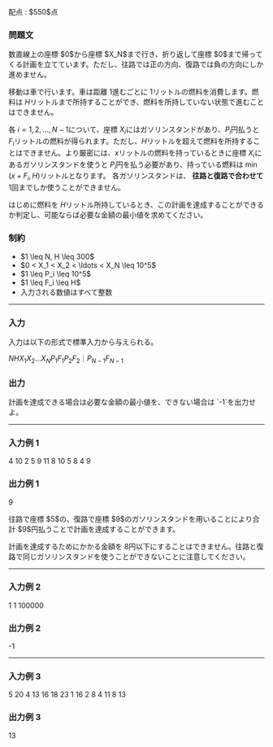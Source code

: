
<div>

<span>

<span>

<p>
配点 : $550$点
</p>

<div>

<section>

### **問題文**

<p>
数直線上の座標 $0$から座標 $X_N$まで行き、折り返して座標 $0$まで帰ってくる計画を立てています。ただし、往路では正の方向、復路では負の方向にしか進めません。

移動は車で行います。車は距離 $1$進むごとに $1$リットルの燃料を消費します。燃料は $H$リットルまで所持することができ、燃料を所持していない状態で進むことはできません。

各 $i = 1, 2, \ldots, N-1$について、座標 $X_i$にはガソリンスタンドがあり、$P_i$円払うと $F_i$リットルの燃料が得られます。ただし、$H$リットルを超えて燃料を所持することはできません。より厳密には、$x$リットルの燃料を持っているときに座標 $X_i$にあるガソリンスタンドを使うと $P_i$円を払う必要があり、持っている燃料は $\min(x + F_i, H)$リットルとなります。 各ガソリンスタンドは、
<strong>
往路と復路で合わせて
</strong>
$1$回までしか使うことができません。

はじめに燃料を $H$リットル所持しているとき、この計画を達成することができるか判定し、可能ならば必要な金額の最小値を求めてください。
</p>

</section>

</div>

<div>

<section>

### **制約**

<ul>

<li>
$1 \leq N, H \leq 300$
</li>

<li>
$0 < X_1 < X_2 < \ldots < X_N \leq 10^5$
</li>

<li>
$1 \leq P_i \leq 10^5$
</li>

<li>
$1 \leq F_i \leq H$
</li>

<li>
入力される数値はすべて整数
</li>

</ul>

</section>

</div>

---

<div>

<div>

<section>

### **入力**

<p>
入力は以下の形式で標準入力から与えられる。
</p>

<div>

$N$$H$$X_1$$X_2$$\ldots$$X_N$$P_1$$F_1$$P_2$$F_2$$\vdots$$P_{N-1}$$F_{N-1}$
</div>

</section>

</div>

<div>

<section>

### **出力**

<p>
計画を達成できる場合は必要な金額の最小値を、できない場合は `-1`を出力せよ。
</p>

</section>

</div>

</div>

---

<div>

<section>

### **入力例 1**

<div>

4 10
2 5 9 11
8 10
5 8
4 9

</div>

</section>

</div>

<div>

<section>

### **出力例 1**

<div>

9

</div>

<p>
往路で座標 $5$の、復路で座標 $9$のガソリンスタンドを用いることにより合計 $9$円払うことで計画を達成することができます。

計画を達成するためにかかる金額を $8$円以下にすることはできません。往路と復路で同じガソリンスタンドを使うことができないことに注意してください。
</p>

</section>

</div>

---

<div>

<section>

### **入力例 2**

<div>

1 1
100000

</div>

</section>

</div>

<div>

<section>

### **出力例 2**

<div>

-1

</div>

</section>

</div>

---

<div>

<section>

### **入力例 3**

<div>

5 20
4 13 16 18 23
1 16
2 8
4 11
8 13

</div>

</section>

</div>

<div>

<section>

### **出力例 3**

<div>

13

</div>

</section>

</div>

</span>

</span>

</div>
